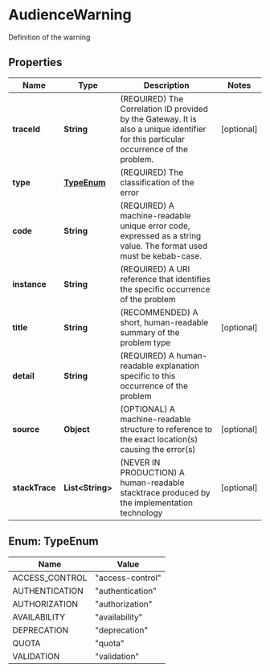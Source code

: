 

# AudienceWarning

Definition of the warning

## Properties

| Name | Type | Description | Notes |
|------------ | ------------- | ------------- | -------------|
|**traceId** | **String** | (REQUIRED) The Correlation ID provided by the Gateway. It is also a unique identifier for this particular occurrence of the problem. |  [optional] |
|**type** | [**TypeEnum**](#TypeEnum) | (REQUIRED) The classification of the error |  |
|**code** | **String** | (REQUIRED) A machine-readable unique error code, expressed as a string value. The format used must be kebab-case. |  |
|**instance** | **String** | (REQUIRED) A URI reference that identifies the specific occurrence of the problem |  |
|**title** | **String** | (RECOMMENDED) A short, human-readable summary of the problem type |  [optional] |
|**detail** | **String** | (REQUIRED) A human-readable explanation specific to this occurrence of the problem |  |
|**source** | **Object** | (OPTIONAL) A machine-readable structure to reference to the exact location(s) causing the error(s) |  [optional] |
|**stackTrace** | **List&lt;String&gt;** | (NEVER IN PRODUCTION) A human-readable stacktrace produced by the implementation technology |  [optional] |



## Enum: TypeEnum

| Name | Value |
|---- | -----|
| ACCESS_CONTROL | &quot;access-control&quot; |
| AUTHENTICATION | &quot;authentication&quot; |
| AUTHORIZATION | &quot;authorization&quot; |
| AVAILABILITY | &quot;availability&quot; |
| DEPRECATION | &quot;deprecation&quot; |
| QUOTA | &quot;quota&quot; |
| VALIDATION | &quot;validation&quot; |



